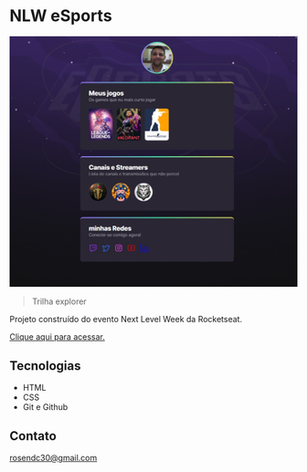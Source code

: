 # NLW eSports

![preview](./_github/preview.jpg)

> Trilha explorer

Projeto construído do evento Next Level Week da Rocketseat.

[Clique aqui para acessar.](https://rosendo2015.github.io/nlw-esports-explorer)

##  Tecnologias

- HTML
- CSS
- Git e Github

## Contato

rosendc30@gmail.com
